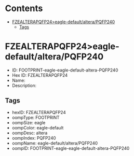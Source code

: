 



Contents
========

* [FZEALTERAPQFP24>eagle-default/altera/PQFP240](#fzealterapqfp24eagle-defaultalterapqfp240)
	* [Tags](#tags)

# FZEALTERAPQFP24>eagle-default/altera/PQFP240

- ID: FOOTPRINT-eagle-eagle-default-altera-PQFP240
- Hex ID: FZEALTERAPQFP24
- Name: 
- Description: 

## Tags

- hexID: FZEALTERAPQFP24
- oompType: FOOTPRINT
- oompSize: eagle
- oompColor: eagle-default
- oompDesc: altera
- oompIndex: PQFP240
- oompName: eagle-default/altera/PQFP240
- oompID: FOOTPRINT-eagle-eagle-default-altera-PQFP240
